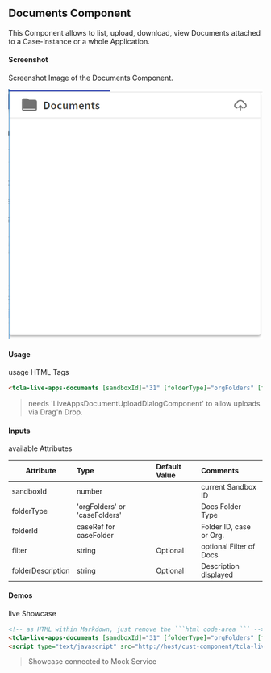 ## Documents Component
This Component allows to list, upload, download, view Documents attached to a Case-Instance or a whole Application.

#### Screenshot
Screenshot Image of the Documents Component.

![alt-text](Documents.png "Documents Component Image")

#### Usage
usage HTML Tags

```html
<tcla-live-apps-documents [sandboxId]="31" [folderType]="orgFolders" [folderId]="1" folderDescription="Sample"></tcla-live-apps-documents>
```

> needs 'LiveAppsDocumentUploadDialogComponent' to allow uploads via Drag'n Drop. 

#### Inputs
available Attributes

| Attribute         | Type                          | Default Value | Comments                    |
| ----------------- |:----------------------------- |:------------- |:--------------------------- |
| sandboxId         | number                        |               | current Sandbox ID          |
| folderType        | 'orgFolders' or 'caseFolders' |               | Docs Folder Type            |
| folderId          | caseRef for caseFolder        |               | Folder ID, case or Org.     |
| filter            | string                        | Optional      | optional Filter of Docs     |
| folderDescription | string                        | Optional      | Description displayed       |


#### Demos
live Showcase

```html
<!-- as HTML within Markdown, just remove the ```html code-area ``` -->
<tcla-live-apps-documents [sandboxId]="31" [folderType]="orgFolders" [folderId]="1" folderDescription="Sample"></tcla-live-apps-documents>
<script type="text/javascript" src="http://host/cust-component/tcla-live-apps-documents.js"></script>
```

> Showcase connected to Mock Service


